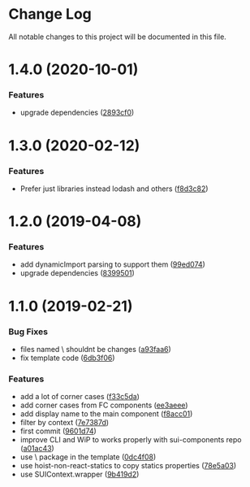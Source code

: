 # Change Log

All notable changes to this project will be documented in this file.

# 1.4.0 (2020-10-01)


### Features

* upgrade dependencies ([2893cf0](https://github.com/SUI-Components/sui/commit/2893cf0aa221ae320a47191590776a6d81ba0570))



# 1.3.0 (2020-02-12)


### Features

* Prefer just libraries instead lodash and others ([f8d3c82](https://github.com/SUI-Components/sui/commit/f8d3c82c9e9369885bc00a85adb9f8e5c746c251))



# 1.2.0 (2019-04-08)


### Features

* add dynamicImport parsing to support them ([99ed074](https://github.com/SUI-Components/sui/commit/99ed074f74f4f54be187846ac7424f560017921c))
* upgrade dependencies ([8399501](https://github.com/SUI-Components/sui/commit/8399501ab51fe8923765cedfa0e80f0f99b93a8f))



# 1.1.0 (2019-02-21)


### Bug Fixes

* files named \ shouldnt be changes ([a93faa6](https://github.com/SUI-Components/sui/commit/a93faa6ab90bf2788051e648c2dc3532e1188a29))
* fix template code ([6db3f06](https://github.com/SUI-Components/sui/commit/6db3f064e5323f78b94ff188200930204bb5193d))


### Features

* add a lot of corner cases ([f33c5da](https://github.com/SUI-Components/sui/commit/f33c5da248b8159d6573616144f57768eab1bf56))
* add corner cases from FC components ([ee3aeee](https://github.com/SUI-Components/sui/commit/ee3aeee3cc92920c8173c6eb9f6c7ee67a2117bc))
* add display name to the main component ([f8acc01](https://github.com/SUI-Components/sui/commit/f8acc012d4890040ccabfcc126062b63ad6cedf3))
* filter by context ([7e7387d](https://github.com/SUI-Components/sui/commit/7e7387d7e6a53d19bb81e77bb0d36ca073226926))
* first commit ([9601d74](https://github.com/SUI-Components/sui/commit/9601d7483fd4bb112b85339e7c5642bf8cb42743))
* improve CLI and WiP to works properly with sui-components repo ([a01ac43](https://github.com/SUI-Components/sui/commit/a01ac43c965ae9da5e02b3a3e698c1b8c836e024))
* use \ package in the template ([0dc4f08](https://github.com/SUI-Components/sui/commit/0dc4f08950e2a65f7a1827cf4ff93686390c97ac))
* use hoist-non-react-statics to copy statics properties ([78e5a03](https://github.com/SUI-Components/sui/commit/78e5a03b45d7965b6ea8505a8ec0bca90c4b3bc0))
* use SUIContext.wrapper ([9b419d2](https://github.com/SUI-Components/sui/commit/9b419d2e8fa5326be53e62d10000b47ebc4bad4c))



